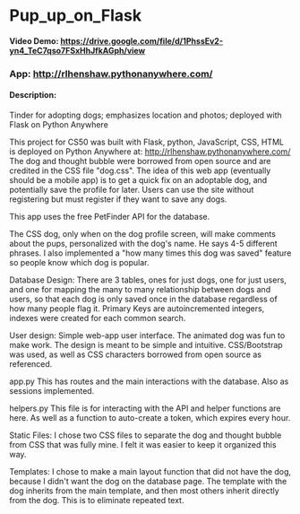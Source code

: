 # Pup_up_on_Flask
#### Video Demo:  https://drive.google.com/file/d/1PhssEv2-yn4_TeC7qso7FSxHhJfkAGph/view
### App: http://rlhenshaw.pythonanywhere.com/
#### Description:
Tinder for adopting dogs; emphasizes location and photos; deployed with Flask on Python Anywhere

This project for CS50 was built with Flask, python, JavaScript, CSS, HTML is deployed on Python Anywhere at: http://rlhenshaw.pythonanywhere.com/
The dog and thought bubble were borrowed from open source and are credited in the CSS file "dog.css".
The idea of this web app (eventually should be a mobile app) is to get a quick fix on an adoptable dog, and potentially save the profile for later. Users can use the site without registering but must register if they want to save any dogs. 

This app uses the free PetFinder API for the database.

The CSS dog, only when on the dog profile screen, will make comments about the pups, personalized with the dog's name. He says 4-5 different phrases. I also implemented a "how many times this dog was saved" feature so people know which dog is popular. 

Database Design:
There are 3 tables, ones for just dogs, one for just users, and one for mapping the many to many relationship between dogs and users, so that each dog is only saved once in the database regardless of how many people flag it. Primary Keys are autoincremented integers, indexes were created for each common search.

User design:
Simple web-app user interface. The animated dog was fun to make work. The design is meant to be simple and intuitive. CSS/Bootstrap was used, as well as CSS characters borrowed from open source as referenced. 

app.py
This has routes and the main interactions with the database. Also as sessions implemented. 

helpers.py
This file is for interacting with the API and helper functions are here. As well as a function to auto-create a token, which expires every hour. 

Static Files:
I chose two CSS files to separate the dog and thought bubble from CSS that was fully mine. I felt it was easier to keep it organized this way.

Templates:
I chose to make a main layout function that did not have the dog, because I didn't want the dog on the database page. The template with the dog inherits from the main template, and then most others inherit directly from the dog. This is to eliminate repeated text.
